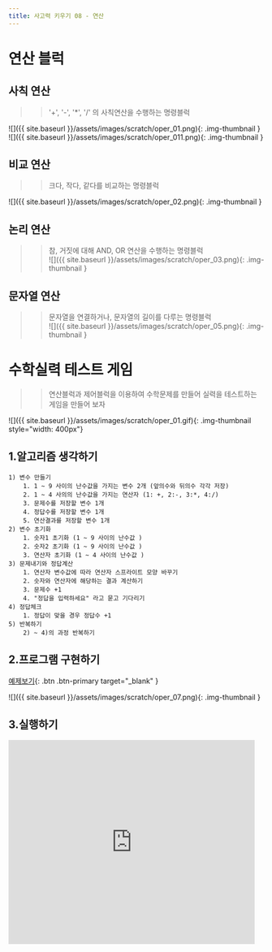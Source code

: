 ```yaml
---
title: 사고력 키우기 08 - 연산
---
```

# 연산 블럭
## 사칙 연산
>> '+', '-', '*', '/' 의 사칙연산을 수행하는 명령블럭     

![]({{ site.baseurl }}/assets/images/scratch/oper_01.png){: .img-thumbnail }
![]({{ site.baseurl }}/assets/images/scratch/oper_011.png){: .img-thumbnail }    

## 비교 연산
>> 크다, 작다, 같다를 비교하는 명령블럭     

![]({{ site.baseurl }}/assets/images/scratch/oper_02.png){: .img-thumbnail }

## 논리 연산
>> 참, 거짓에 대해 AND, OR 연산을 수행하는 명령블럭     
![]({{ site.baseurl }}/assets/images/scratch/oper_03.png){: .img-thumbnail }

## 문자열 연산
>> 문자열을 연결하거나, 문자열의 길이를 다루는 명령블럭     
![]({{ site.baseurl }}/assets/images/scratch/oper_05.png){: .img-thumbnail }

# 수학실력 테스트 게임
>> 연산블럭과 제어블럭을 이용하여 수학문제를 만들어 실력을 테스트하는 게임을 만들어 보자    

![]({{ site.baseurl }}/assets/images/scratch/oper_01.gif){: .img-thumbnail style="width: 400px"}




## 1.알고리즘 생각하기
```
1) 변수 만들기
    1. 1 ~ 9 사이의 난수값을 가지는 변수 2개 (앞의수와 뒤의수 각각 저장)
    2. 1 ~ 4 사의의 난수값을 가지는 연산자 (1: +, 2:-, 3:*, 4:/)
    3. 문제수를 저장할 변수 1개
    4. 정답수를 저장할 변수 1개
    5. 연산결과를 저장할 변수 1개
2) 변수 초기화
    1. 숫자1 초기화 (1 ~ 9 사이의 난수값 )
    2. 숫자2 초기화 (1 ~ 9 사이의 난수값 )
    3. 연산자 초기화 (1 ~ 4 사이의 난수값 )
3) 문제내기와 정답계산
    1. 연산자 변수값에 따라 연산자 스프라이트 모양 바꾸기
    2. 숫자와 연산자에 해당하는 결과 계산하기
    3. 문제수 +1 
    4. "정답을 입력하세요" 라고 묻고 기다리기
4) 정답체크
    1. 정답이 맞을 경우 정답수 +1 
5) 반복하기
    2) ~ 4)의 과정 반복하기
```

## 2.프로그램 구현하기
[예제보기](https://scratch.mit.edu/projects/626460384/){: .btn .btn-primary target="_blank" }    

![]({{ site.baseurl }}/assets/images/scratch/oper_07.png){: .img-thumbnail }

## 3.실행하기
<iframe src="https://scratch.mit.edu/projects/626460384/embed" allowtransparency="true" width="485" height="402" frameborder="0" scrolling="no" allowfullscreen></iframe>


